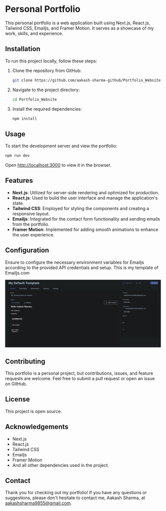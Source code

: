 # Personal Portfolio

This personal portfolio is a web application built using Next.js, React.js, Tailwind CSS, Emailjs, and Framer Motion. It serves as a showcase of my work, skills, and experience.

## Installation

To run this project locally, follow these steps:

1. Clone the repository from GitHub:
   ```bash
   git clone https://github.com/aakash-sharma-github/Portfolio_Website.git
   ```
2. Navigate to the project directory:
   ```bash
   cd Portfolio_Website
   ```
3. Install the required dependencies:
   ```bash
   npm install
   ```

## Usage

To start the development server and view the portfolio:

```bash
npm run dev
```

Open [http://localhost:3000](http://localhost:3000) to view it in the browser.

## Features

- **Next.js**: Utilized for server-side rendering and optimized for production.
- **React.js**: Used to build the user interface and manage the application's state.
- **Tailwind CSS**: Employed for styling the components and creating a responsive layout.
- **Emailjs**: Integrated for the contact form functionality and sending emails from the portfolio.
- **Framer Motion**: Implemented for adding smooth animations to enhance the user experience.

## Configuration

Ensure to configure the necessary environment variables for Emailjs according to the provided API credentials and setup. This is my template of Emailjs.com

![1702420348208](image/README/1702420348208.png)

## Contributing

This portfolio is a personal project, but contributions, issues, and feature requests are welcome. Feel free to submit a pull request or open an issue on GitHub.

## License

This project is open source.

## Acknowledgements

- Next.js
- React.js
- Tailwind CSS
- Emailjs
- Framer Motion
- And all other dependencies used in the project.

## Contact

Thank you for checking out my portfolio! If you have any questions or suggestions, please don't hesitate to contact me, Aakash Sharma, at [aakashsharma9855@gmail.com](mailto:aakashsharma9855@gmail.com).
